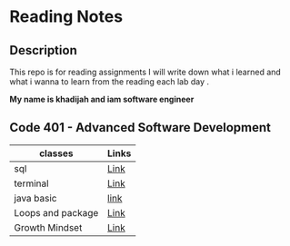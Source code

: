 # Reading Notes

## Description

This repo is for reading assignments
I will write down what i learned and what i wanna to learn from the reading each lab day .

**My name is khadijah and iam software engineer**




 ## Code 401 - Advanced Software Development






| classes     | Links |
| ----------- | ----------- |
| sql         | [Link](sql.md)  |
| terminal    | [Link](terminal.md) |
| java basic  | [link](javabasic.md)|
|Loops and package| [Link](loopAndImport.md)
|Growth Mindset | [Link](GrowthMindset.md) |